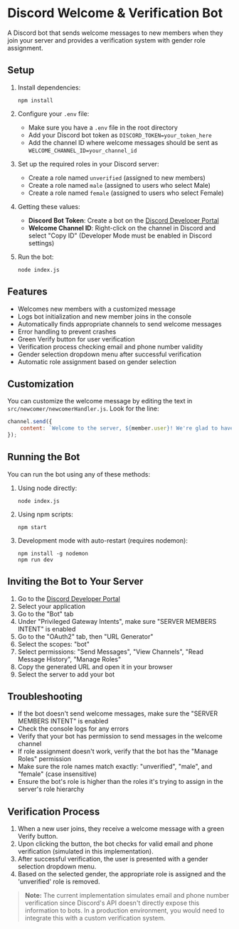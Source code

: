 # Discord Welcome & Verification Bot

A Discord bot that sends welcome messages to new members when they join your server and provides a verification system with gender role assignment.

## Setup

1. Install dependencies:
   ```
   npm install
   ```

2. Configure your `.env` file:
   - Make sure you have a `.env` file in the root directory
   - Add your Discord bot token as `DISCORD_TOKEN=your_token_here`
   - Add the channel ID where welcome messages should be sent as `WELCOME_CHANNEL_ID=your_channel_id`

3. Set up the required roles in your Discord server:
   - Create a role named `unverified` (assigned to new members)
   - Create a role named `male` (assigned to users who select Male)
   - Create a role named `female` (assigned to users who select Female)

4. Getting these values:
   - **Discord Bot Token**: Create a bot on the [Discord Developer Portal](https://discord.com/developers/applications)
   - **Welcome Channel ID**: Right-click on the channel in Discord and select "Copy ID" (Developer Mode must be enabled in Discord settings)

5. Run the bot:
   ```
   node index.js
   ```

## Features

- Welcomes new members with a customized message
- Logs bot initialization and new member joins in the console
- Automatically finds appropriate channels to send welcome messages
- Error handling to prevent crashes
- Green Verify button for user verification
- Verification process checking email and phone number validity
- Gender selection dropdown menu after successful verification
- Automatic role assignment based on gender selection

## Customization

You can customize the welcome message by editing the text in `src/newcomer/newcomerHandler.js`. Look for the line:
```javascript
channel.send({
    content: `Welcome to the server, ${member.user}! We're glad to have you here! 🎉`
});
```

## Running the Bot

You can run the bot using any of these methods:

1. Using node directly:
   ```
   node index.js
   ```

2. Using npm scripts:
   ```
   npm start
   ```

3. Development mode with auto-restart (requires nodemon):
   ```
   npm install -g nodemon
   npm run dev
   ```

## Inviting the Bot to Your Server

1. Go to the [Discord Developer Portal](https://discord.com/developers/applications)
2. Select your application
3. Go to the "Bot" tab
4. Under "Privileged Gateway Intents", make sure "SERVER MEMBERS INTENT" is enabled
5. Go to the "OAuth2" tab, then "URL Generator"
6. Select the scopes: "bot"
7. Select permissions: "Send Messages", "View Channels", "Read Message History", "Manage Roles"
8. Copy the generated URL and open it in your browser
9. Select the server to add your bot

## Troubleshooting

- If the bot doesn't send welcome messages, make sure the "SERVER MEMBERS INTENT" is enabled
- Check the console logs for any errors
- Verify that your bot has permission to send messages in the welcome channel
- If role assignment doesn't work, verify that the bot has the "Manage Roles" permission
- Make sure the role names match exactly: "unverified", "male", and "female" (case insensitive)
- Ensure the bot's role is higher than the roles it's trying to assign in the server's role hierarchy

## Verification Process

1. When a new user joins, they receive a welcome message with a green Verify button.
2. Upon clicking the button, the bot checks for valid email and phone verification (simulated in this implementation).
3. After successful verification, the user is presented with a gender selection dropdown menu.
4. Based on the selected gender, the appropriate role is assigned and the 'unverified' role is removed.

> **Note:** The current implementation simulates email and phone number verification since Discord's API doesn't directly expose this information to bots. In a production environment, you would need to integrate this with a custom verification system.

